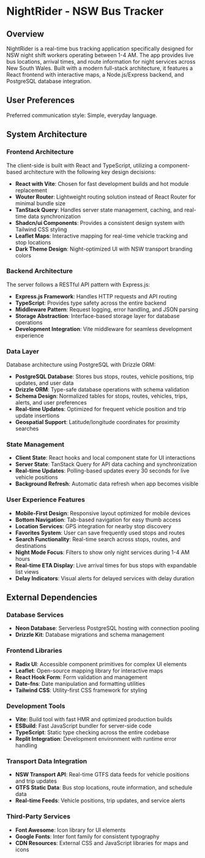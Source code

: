 # NightRider - NSW Bus Tracker

## Overview

NightRider is a real-time bus tracking application specifically designed for NSW night shift workers operating between 1-4 AM. The app provides live bus locations, arrival times, and route information for night services across New South Wales. Built with a modern full-stack architecture, it features a React frontend with interactive maps, a Node.js/Express backend, and PostgreSQL database integration.

## User Preferences

Preferred communication style: Simple, everyday language.

## System Architecture

### Frontend Architecture
The client-side is built with React and TypeScript, utilizing a component-based architecture with the following key design decisions:

- **React with Vite**: Chosen for fast development builds and hot module replacement
- **Wouter Router**: Lightweight routing solution instead of React Router for minimal bundle size
- **TanStack Query**: Handles server state management, caching, and real-time data synchronization
- **Shadcn/ui Components**: Provides a consistent design system with Tailwind CSS styling
- **Leaflet Maps**: Interactive mapping for real-time vehicle tracking and stop locations
- **Dark Theme Design**: Night-optimized UI with NSW transport branding colors

### Backend Architecture
The server follows a RESTful API pattern with Express.js:

- **Express.js Framework**: Handles HTTP requests and API routing
- **TypeScript**: Provides type safety across the entire backend
- **Middleware Pattern**: Request logging, error handling, and JSON parsing
- **Storage Abstraction**: Interface-based storage layer for database operations
- **Development Integration**: Vite middleware for seamless development experience

### Data Layer
Database architecture using PostgreSQL with Drizzle ORM:

- **PostgreSQL Database**: Stores bus stops, routes, vehicle positions, trip updates, and user data
- **Drizzle ORM**: Type-safe database operations with schema validation
- **Schema Design**: Normalized tables for stops, routes, vehicles, trips, alerts, and user preferences
- **Real-time Updates**: Optimized for frequent vehicle position and trip update insertions
- **Geospatial Support**: Latitude/longitude coordinates for proximity searches

### State Management
- **Client State**: React hooks and local component state for UI interactions
- **Server State**: TanStack Query for API data caching and synchronization
- **Real-time Updates**: Polling-based updates every 30 seconds for live vehicle positions
- **Background Refresh**: Automatic data refresh when app becomes visible

### User Experience Features
- **Mobile-First Design**: Responsive layout optimized for mobile devices
- **Bottom Navigation**: Tab-based navigation for easy thumb access
- **Location Services**: GPS integration for nearby stop discovery
- **Favorites System**: User can save frequently used stops and routes
- **Search Functionality**: Real-time search across stops, routes, and destinations
- **Night Mode Focus**: Filters to show only night services during 1-4 AM hours
- **Real-time ETA Display**: Live arrival times for bus stops with expandable list views
- **Delay Indicators**: Visual alerts for delayed services with delay duration

## External Dependencies

### Database Services
- **Neon Database**: Serverless PostgreSQL hosting with connection pooling
- **Drizzle Kit**: Database migrations and schema management

### Frontend Libraries
- **Radix UI**: Accessible component primitives for complex UI elements
- **Leaflet**: Open-source mapping library for interactive maps
- **React Hook Form**: Form validation and management
- **Date-fns**: Date manipulation and formatting utilities
- **Tailwind CSS**: Utility-first CSS framework for styling

### Development Tools
- **Vite**: Build tool with fast HMR and optimized production builds
- **ESBuild**: Fast JavaScript bundler for server-side code
- **TypeScript**: Static type checking across the entire codebase
- **Replit Integration**: Development environment with runtime error handling

### Transport Data Integration
- **NSW Transport API**: Real-time GTFS data feeds for vehicle positions and trip updates
- **GTFS Static Data**: Bus stop locations, route information, and schedule data
- **Real-time Feeds**: Vehicle positions, trip updates, and service alerts

### Third-Party Services
- **Font Awesome**: Icon library for UI elements
- **Google Fonts**: Inter font family for consistent typography
- **CDN Resources**: External CSS and JavaScript libraries for maps and icons